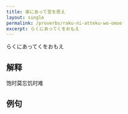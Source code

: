 ```yaml
---
title: 楽にあって苦を思え
layout: single
permalink: /proverbs/raku-ni-atteku-wo-omoe
excerpt: らくにあってくをおもえ
---
```


らくにあってくをおもえ

## 解释

饱时莫忘饥时难

## 例句

